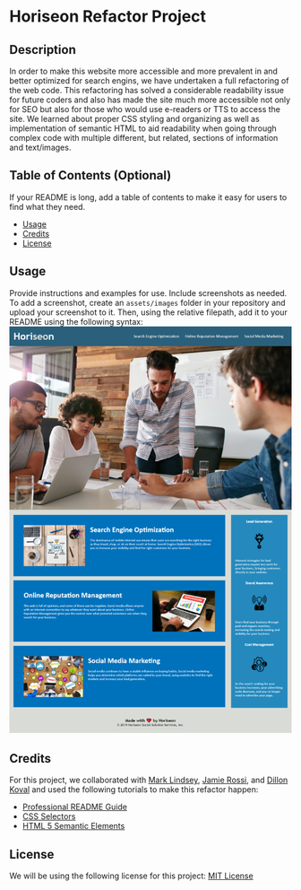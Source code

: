 # Horiseon Refactor Project

## Description

In order to make this website more accessible and more prevalent in and better optimized for search engins, we have undertaken a full refactoring of the web code. This refactoring has solved a considerable readability issue for future coders and also has made the site much more accessible not only for SEO but also for those who would use e-readers or TTS to access the site. We learned about proper CSS styling and organizing as well as implementation of semantic HTML to aid readability when going through complex code with multiple different, but related, sections of information and text/images. 

## Table of Contents (Optional)
If your README is long, add a table of contents to make it easy for users to find what they need.
- [Usage](#usage)
- [Credits](#credits)
- [License](#license)

## Usage
Provide instructions and examples for use. Include screenshots as needed.
To add a screenshot, create an `assets/images` folder in your repository and upload your screenshot to it. Then, using the relative filepath, add it to your README using the following syntax:
        ![Screenshot of Website](assets/images/scre.png)
    

## Credits
For this project, we collaborated with [Mark Lindsey](https://github.com/mrl-jr), [Jamie Rossi](), and [Dillon Koval]() and used the following tutorials to make this refactor happen:
- [Professional README Guide](https://coding-boot-camp.github.io/full-stack/github/professional-readme-guide)
- [CSS Selectors](https://developer.mozilla.org/en-US/docs/Web/CSS/CSS_Selectors)
- [HTML 5 Semantic Elements](https://www.w3schools.com/html/html5_semantic_elements.asp)
## License
We will be using the following license for this project: [MIT License](https://choosealicense.com/licenses/mit/) 
